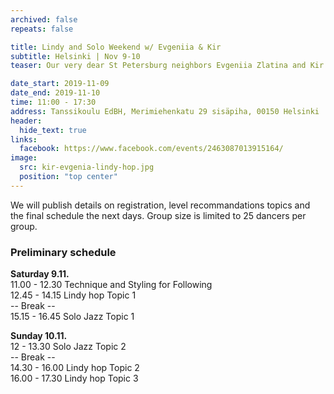 ```yaml
---
archived: false
repeats: false

title: Lindy and Solo Weekend w/ Evgeniia & Kir
subtitle: Helsinki | Nov 9-10
teaser: Our very dear St Petersburg neighbors Evgeniia Zlatina and Kir Rodionov are back in town to share their dance knowledge, style and musicality with you.

date_start: 2019-11-09
date_end: 2019-11-10
time: 11:00 - 17:30
address: Tanssikoulu EdBH, Merimiehenkatu 29 sisäpiha, 00150 Helsinki
header:
  hide_text: true
links:
  facebook: https://www.facebook.com/events/2463087013915164/
image:
  src: kir-evgenia-lindy-hop.jpg
  position: "top center"
---
```



We will publish details on registration, level recommandations topics and the final schedule the next days. Group size is limited to 25 dancers per group.

### Preliminary schedule

**Saturday 9.11.**  
11.00 - 12.30 Technique and Styling for Following  
12.45 - 14.15 Lindy hop Topic 1  
-- Break --  
15.15 - 16.45 Solo Jazz Topic 1  

**Sunday 10.11.**  
12 - 13.30 Solo Jazz Topic 2  
-- Break --  
14.30 - 16.00 Lindy hop Topic 2  
16.00 - 17.30 Lindy hop Topic 3  
